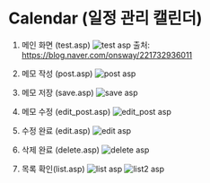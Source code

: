 # Calendar (일정 관리 캘린더)

1. 메인 화면 (test.asp)
![test asp](https://github.com/YouMe6110/Calendar/assets/96946652/eb88ded6-19b9-4645-a063-59a65b41fffa)
출처: https://blog.naver.com/onsway/221732936011

2. 메모 작성 (post.asp)
![post asp](https://github.com/YouMe6110/Calendar/assets/96946652/970c3aab-bd41-4138-a1da-aa4d20b0a7ed)

3. 메모 저장 (save.asp)
![save asp](https://github.com/YouMe6110/Calendar/assets/96946652/752cc8f9-c110-41f7-b291-23027024993b)

4. 메모 수정 (edit_post.asp)
![edit_post asp](https://github.com/YouMe6110/Calendar/assets/96946652/e6ea383b-4b47-40c0-882a-cec44921ceb3)

5. 수정 완료 (edit.asp)
![edit asp](https://github.com/YouMe6110/Calendar/assets/96946652/74a3b0d2-ddc9-4e55-a22e-bd6a8177ca83)

6. 삭제 완료 (delete.asp)
![delete asp](https://github.com/YouMe6110/Calendar/assets/96946652/07e275d2-e54a-4dda-a26b-a2f237b86b64)

7. 목록 확인(list.asp)
![list asp](https://github.com/YouMe6110/Calendar/assets/96946652/01b9bdf2-b597-457c-a5dc-5d63526db62d)
![list2 asp](https://github.com/YouMe6110/Calendar/assets/96946652/d5000b58-3314-4781-b8de-7061ca3111ab)
